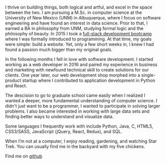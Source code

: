 I thrive on building things, both logical and artful, and excel in the space between the two. I am pursuing a M.Sc. in computer science at the University of New Mexico (UNM) in Albuquerque, where I focus on software engineering and have found an interest in data science. Prior to that, I earned a BA in philosophy from UNM, studying formal logic and the philosophy of beauty. In 2015 I took a [full-stack development bootcamp](https://deepdivecoding.com/fullstack/) where I was formally introduced to programming. At that time, my goals were simple: build a website. Yet, only a few short weeks in, I knew I had found a passion much bigger than my original goals. 

In the following months I fell in love with software development. I started working as a web developer in 2016 and paired my experience in business and marketing with newfound technical skill to create solutions for our clients. One year later, our web development shop morphed into a single-product startup where I contributed to application development in Python and React. 

The descision to go to graduate school came easily when I realized I wanted a deeper, more fundamental understanding of computer science. I didn't just want to be a programmer, I wanted to participate in solving larger problems. I also became interested in working with large data sets and finding better ways to understand and visualize data. 

Some languages I frequently work with include Python, Java, C, HTML5, CSS3/SASS, JavaScript (jQuery, React, Redux), and SQL.

When I’m not at a computer, I enjoy reading, gardening, and watching Star Trek. You can usually find me in the backyard with my five chickens. 

Find me on [github](https://github.com/kimberlykeller)